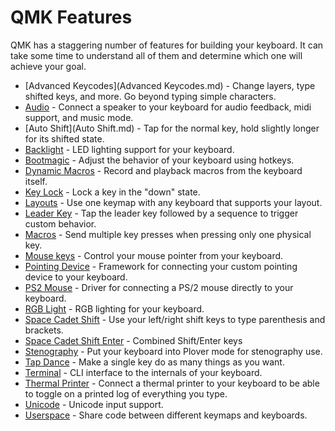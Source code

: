 # QMK Features

QMK has a staggering number of features for building your keyboard. It can take some time to understand all of them and determine which one will achieve your goal.


* [Advanced Keycodes](Advanced Keycodes.md) - Change layers, type shifted keys, and more. Go beyond typing simple characters.
* [Audio](Audio.md) - Connect a speaker to your keyboard for audio feedback, midi support, and music mode.
* [Auto Shift](Auto Shift.md) - Tap for the normal key, hold slightly longer for its shifted state.
* [Backlight](Backlight.md) - LED lighting support for your keyboard.
* [Bootmagic](Bootmagic.md) - Adjust the behavior of your keyboard using hotkeys.
* [Dynamic Macros](Dynamic_Macros.md) - Record and playback macros from the keyboard itself.
* [Key Lock](Key_Lock.md) - Lock a key in the "down" state.
* [Layouts](Layouts.md) - Use one keymap with any keyboard that supports your layout.
* [Leader Key](Leader_Key.md) - Tap the leader key followed by a sequence to trigger custom behavior.
* [Macros](Macros.md) - Send multiple key presses when pressing only one physical key.
* [Mouse keys](Mouse_Keys.md) - Control your mouse pointer from your keyboard.
* [Pointing Device](Pointing_Device.md) - Framework for connecting your custom pointing device to your keyboard.
* [PS2 Mouse](PS_2_Mouse.md) - Driver for connecting a PS/2 mouse directly to your keyboard.
* [RGB Light](RGB_Lighting.md) - RGB lighting for your keyboard.
* [Space Cadet Shift](Space_Cadet_Shift.md) - Use your left/right shift keys to type parenthesis and brackets.
* [Space Cadet Shift Enter](Space_Cadet_Shift_Enter.md) - Combined Shift/Enter keys
* [Stenography](Stenography.md) - Put your keyboard into Plover mode for stenography use.
* [Tap Dance](Tap_Dance.md) - Make a single key do as many things as you want.
* [Terminal](Terminal.md) - CLI interface to the internals of your keyboard.
* [Thermal Printer](Thermal_Printer.md) - Connect a thermal printer to your keyboard to be able to toggle on a printed log of everything you type.
* [Unicode](Unicode.md) - Unicode input support.
* [Userspace](Userspace.md) - Share code between different keymaps and keyboards.
